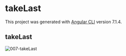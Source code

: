 # takeLast

This project was generated with [Angular CLI](https://github.com/angular/angular-cli) version 7.1.4.

## takeLast
![007-takeLast](https://user-images.githubusercontent.com/30646609/62559562-d899ab00-b898-11e9-8804-880e810e9918.JPG)